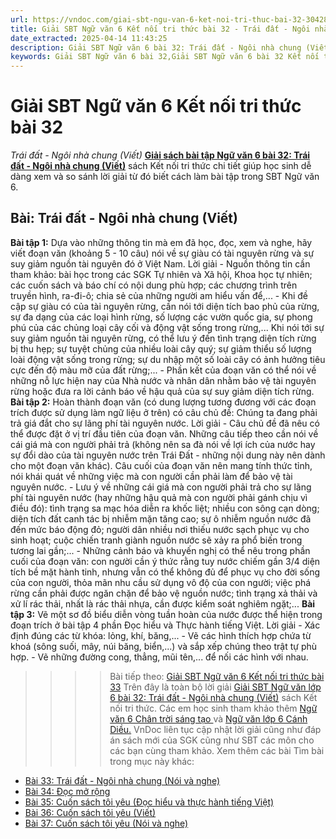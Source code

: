 ```yaml
---
url: https://vndoc.com/giai-sbt-ngu-van-6-ket-noi-tri-thuc-bai-32-304287
title: Giải SBT Ngữ văn 6 Kết nối tri thức bài 32 - Trái đất - Ngôi nhà chung (Viết) - VnDoc.com
date_extracted: 2025-04-14 11:43:25
description: Giải SBT Ngữ văn 6 bài 32: Trái đất - Ngôi nhà chung (Viết) sách Kết nối tri thức có đáp án chi tiết cho các bạn cùng tham khảo.
keywords: Giải SBT Ngữ văn 6 bài 32,Giải SBT Ngữ văn 6 bài 32 Kết nối tri thức,Giải sách bài tập Ngữ văn KNTT lớp 6,Ngữ văn lớp 6 Kết nối tri thức,giải bài tập ngữ văn lớp 6,bài Trái đất - Ngôi nhà chung (Viết)
---
```


# Giải SBT Ngữ văn 6 Kết nối tri thức bài 32
 _Trái đất - Ngôi nhà chung \(Viết\)_
[**Giải sách bài tập Ngữ văn 6 bài 32: Trái đất - Ngôi nhà chung \(Viết\)**](<https://vndoc.com/giai-sbt-ngu-van-6-ket-noi-tri-thuc-bai-32-304287>) sách Kết nối tri thức chi tiết giúp học sinh dễ dàng xem và so sánh lời giải từ đó biết cách làm bài tập trong SBT Ngữ văn 6.
## Bài: Trái đất - Ngôi nhà chung \(Viết\)
**Bài tập 1:** Dựa vào những thông tin mà em đã học, đọc, xem và nghe, hãy viết đoạn văn \(khoảng 5 - 10 câu\) nói về sự giàu có tài nguyên rừng và sự suy giảm nguồn tài nguyên đó ở Việt Nam.
Lời giải
\- Nguồn thông tin cần tham khảo: bài học trong các SGK Tự nhiên và Xã hội, Khoa học tự nhiên; các cuốn sách và báo chí có nội dung phù hợp; các chương trình trên truyền hình, ra-đi-ô; chia sẻ của những người am hiểu vấn để,...
\- Khi đề cập sự giàu có của tài nguyên rừng, cần nói tới diện tích bao phủ của rừng, sự đa dạng của các loại hình rừng, số lượng các vườn quốc gia, sự phong phú của các chủng loại cây cối và động vật sống trong rừng,... Khi nói tới sự suy giảm nguồn tài nguyên rừng, có thể lưu ý đến tình trạng diện tích rừng bị thu hẹp; sự tuyệt chủng của nhiều loài cây quý; sự giảm thiểu số lượng loài động vật sống trong rừng; sự du nhập một số loài cây có ảnh hưởng tiêu cực đến độ màu mỡ của đất rừng;...
\- Phần kết của đoạn văn có thể nói về những nỗ lực hiện nay của Nhà nước và nhân dân nhằm bảo vệ tài nguyên rừng hoặc đưa ra lời cảnh báo về hậu quả của sự suy giảm diện tích rừng.
**Bài tập 2:** Hoàn thành đoạn văn \(có dung lượng tương đương với các đoạn trích được sử dụng làm ngữ liệu ở trên\) có câu chủ đề: Chúng ta đang phải trả giá đắt cho sự lãng phí tài nguyên nước.
Lời giải
\- Câu chủ đề đã nêu có thể được đặt ở vị trí đầu tiên của đoạn văn. Những câu tiếp theo cần nói về cái giá mà con người phải trả \(không nên sa đà nói về lợi ích của nước hay sự đổi dào của tài nguyên nước trên Trái Đất - những nội dung này nên dành cho một đoạn văn khác\). Câu cuối của đoạn văn nên mang tính thức tỉnh, nói khái quát về những việc mà con người cần phải làm để bảo vệ tài nguyên nước.
\- Lưu ý về những cái giá mà con người phải trả cho sự lãng phí tài nguyên nước \(hay những hậu quả mà con người phải gánh chịu vì điều đó\): tình trạng sa mạc hóa diễn ra khốc liệt; nhiều con sông cạn dòng; diện tích đất canh tác bị nhiễm mặn tăng cao; sự ô nhiễm nguồn nước đã đến mức báo động đỏ; người dân nhiều nơi thiếu nước sạch phục vụ cho sinh hoạt; cuộc chiến tranh giành nguồn nước sẽ xảy ra phổ biến trong tương lai gần;...
\- Những cảnh báo và khuyến nghị có thể nêu trong phần cuối của đoạn văn: con người cần ý thức rằng tuy nước chiếm gần 3/4 diện tích bề mặt hành tinh, nhưng vẫn có thể không đủ để phục vụ cho đời sống của con người, thỏa mãn nhu cầu sử dụng vô độ của con người; việc phá rừng cần phải được ngăn chặn để bảo vệ nguồn nước; tình trạng xả thải và xử lí rác thải, nhất là rác thải nhựa, cần được kiểm soát nghiêm ngặt;...
**Bài tập 3:** Vẽ một sơ đồ biểu diễn vòng tuần hoàn của nước được thể hiện trong đoạn trích ở bài tập 4 phần Đọc hiểu và Thực hành tiếng Việt.
Lời giải
\- Xác định đúng các từ khóa: lỏng, khí, băng,...
\- Vẽ các hình thích hợp chứa từ khoá \(sông suối, mây, núi băng, biển,...\) và sắp xếp chúng theo trật tự phù hợp.
\- Vẽ những đường cong, thẳng, mũi tên,... để nối các hình với nhau.
>>>> Bài tiếp theo: [Giải SBT Ngữ văn 6 Kết nối tri thức bài 33](<https://vndoc.com/giai-sbt-ngu-van-6-ket-noi-tri-thuc-bai-33-304288>)
Trên đây là toàn bộ lời giải [Giải SBT Ngữ văn lớp 6 bài 32: Trái đất - Ngôi nhà chung \(Viết\)](<https://vndoc.com/giai-sbt-ngu-van-6-ket-noi-tri-thuc-bai-32-304287>) sách Kết nối tri thức. Các em học sinh tham khảo thêm [Ngữ văn 6 Chân trời sáng tạo ](<https://vndoc.com/ngu-van-6-sach-chan-troi-sang-tao>)và [Ngữ văn lớp 6 Cánh Diều.](<https://vndoc.com/ngu-van-6-sach-canh-dieu>) VnDoc liên tục cập nhật lời giải cũng như đáp án sách mới của SGK cũng như SBT các môn cho các bạn cùng tham khảo.
Xem thêm các bài Tìm bài trong mục này khác:
  * [Bài 33: Trái đất - Ngôi nhà chung \(Nói và nghe\)](</giai-sbt-ngu-van-6-ket-noi-tri-thuc-bai-33-304288>)
  * [Bài 34: Đọc mở rộng](</giai-sbt-ngu-van-6-ket-noi-tri-thuc-bai-34-304289>)
  * [Bài 35: Cuốn sách tôi yêu \(Đọc hiểu và thực hành tiếng Việt\)](</giai-sbt-ngu-van-6-ket-noi-tri-thuc-bai-35-304290>)
  * [Bài 36: Cuốn sách tôi yêu \(Viết\)](</giai-sbt-ngu-van-6-ket-noi-tri-thuc-bai-36-304291>)
  * [Bài 37: Cuốn sách tôi yêu \(Nói và nghe\)](</giai-sbt-ngu-van-6-ket-noi-tri-thuc-bai-37-304293>)

